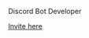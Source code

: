 <!DOCTYPE html>
<html>
<body>
<p>Discord Bot Developer</p>
<a href="https://bot.cow.futbol">Invite here</a>
</p>
</body>
</html>
